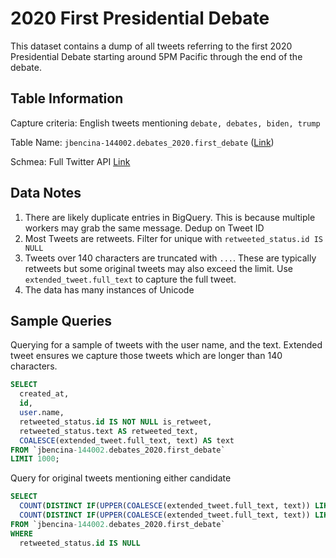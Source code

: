 # 2020 First Presidential Debate
This dataset contains a dump of all tweets referring to the first 2020 Presidential Debate starting around 5PM Pacific
through the end of the debate.

## Table Information
Capture criteria: English tweets mentioning `debate, debates, biden, trump`

Table Name: `jbencina-144002.debates_2020.first_debate` ([Link](https://console.cloud.google.com/bigquery?project=jbencina-144002&p=jbencina-144002&d=debates_2020&t=first_debate&page=table))

Schmea: Full Twitter API [Link](https://developer.twitter.com/en/docs/twitter-api/v1/data-dictionary/overview/tweet-object)

## Data Notes
1. There are likely duplicate entries in BigQuery. This is because multiple workers may grab the same message. Dedup on Tweet ID
2. Most Tweets are retweets. Filter for unique with `retweeted_status.id IS NULL`
3. Tweets over 140 characters are truncated with `...`. These are typically retweets but some original tweets may also exceed the limit. Use `extended_tweet.full_text` to capture the full tweet.
4. The data has many instances of Unicode

## Sample Queries

Querying for a sample of tweets with the user name, and the text. Extended tweet ensures we capture those tweets which are longer than 140 characters.
```sql
SELECT
  created_at,
  id,
  user.name,
  retweeted_status.id IS NOT NULL is_retweet,
  retweeted_status.text AS retweeted_text,
  COALESCE(extended_tweet.full_text, text) AS text
FROM `jbencina-144002.debates_2020.first_debate`
LIMIT 1000;
```

Query for original tweets mentioning either candidate
```sql
SELECT
  COUNT(DISTINCT IF(UPPER(COALESCE(extended_tweet.full_text, text)) LIKE '%TRUMP%', id, NULL)) AS count_trump,
  COUNT(DISTINCT IF(UPPER(COALESCE(extended_tweet.full_text, text)) LIKE '%BIDEN%', id, NULL)) AS count_biden
FROM `jbencina-144002.debates_2020.first_debate`
WHERE
  retweeted_status.id IS NULL
```
